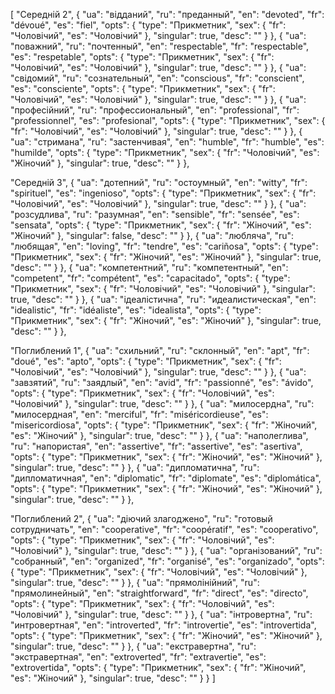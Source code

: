 [
  "Середній 2",
  {
    "ua": "відданий",
    "ru": "преданный",
    "en": "devoted",
    "fr": "dévoué",
    "es": "fiel",
    "opts": {
      "type": "Прикметник",
      "sex": {
        "fr": "Чоловічий",
        "es": "Чоловічий"
      },
      "singular": true,
      "desc": ""
    }
  },
  {
    "ua": "поважний",
    "ru": "почтенный",
    "en": "respectable",
    "fr": "respectable",
    "es": "respetable",
    "opts": {
      "type": "Прикметник",
      "sex": {
        "fr": "Чоловічий",
        "es": "Чоловічий"
      },
      "singular": true,
      "desc": ""
    }
  },
  {
    "ua": "свідомий",
    "ru": "сознательный",
    "en": "conscious",
    "fr": "conscient",
    "es": "consciente",
    "opts": {
      "type": "Прикметник",
      "sex": {
        "fr": "Чоловічий",
        "es": "Чоловічий"
      },
      "singular": true,
      "desc": ""
    }
  },
  {
    "ua": "професійний",
    "ru": "профессиональный",
    "en": "professional",
    "fr": "professionnel",
    "es": "profesional",
    "opts": {
      "type": "Прикметник",
      "sex": {
        "fr": "Чоловічий",
        "es": "Чоловічий"
      },
      "singular": true,
      "desc": ""
    }
  },
  {
    "ua": "стримана",
    "ru": "застенчивая",
    "en": "humble",
    "fr": "humble",
    "es": "humilde",
    "opts": {
      "type": "Прикметник",
      "sex": {
        "fr": "Чоловічий",
        "es": "Жіночий"
      },
      "singular": true,
      "desc": ""
    }
  },



  "Середній 3",
  {
    "ua": "дотепний",
    "ru": "остоумный",
    "en": "witty",
    "fr": "spirituel",
    "es": "ingenioso",
    "opts": {
      "type": "Прикметник",
      "sex": {
        "fr": "Чоловічий",
        "es": "Чоловічий"
      },
      "singular": true,
      "desc": ""
    }
  },
  {
    "ua": "розсудлива",
    "ru": "разумная",
    "en": "sensible",
    "fr": "sensée",
    "es": "sensata",
    "opts": {
      "type": "Прикметник",
      "sex": {
        "fr": "Жіночий",
        "es": "Жіночий"
      },
      "singular": false,
      "desc": ""
    }
  },
  {
    "ua": "любляча",
    "ru": "любящая",
    "en": "loving",
    "fr": "tendre",
    "es": "cariñosa",
    "opts": {
      "type": "Прикметник",
      "sex": {
        "fr": "Жіночий",
        "es": "Жіночий"
      },
      "singular": true,
      "desc": ""
    }
  },
  {
    "ua": "компетентний",
    "ru": "компетентный",
    "en": "competent",
    "fr": "compétent",
    "es": "capacitado",
    "opts": {
      "type": "Прикметник",
      "sex": {
        "fr": "Чоловічий",
        "es": "Чоловічий"
      },
      "singular": true,
      "desc": ""
    }
  },
  {
    "ua": "ідеалістична",
    "ru": "идеалистическая",
    "en": "idealistic",
    "fr": "idéaliste",
    "es": "idealista",
    "opts": {
      "type": "Прикметник",
      "sex": {
        "fr": "Жіночий",
        "es": "Жіночий"
      },
      "singular": true,
      "desc": ""
    }
  },



  "Поглиблений 1",
  {
    "ua": "схильний",
    "ru": "склонный",
    "en": "apt",
    "fr": "doué",
    "es": "apto",
    "opts": {
      "type": "Прикметник",
      "sex": {
        "fr": "Чоловічий",
        "es": "Чоловічий"
      },
      "singular": true,
      "desc": ""
    }
  },
  {
    "ua": "завзятий",
    "ru": "заядлый",
    "en": "avid",
    "fr": "passionné",
    "es": "ávido",
    "opts": {
      "type": "Прикметник",
      "sex": {
        "fr": "Чоловічий",
        "es": "Чоловічий"
      },
      "singular": true,
      "desc": ""
    }
  },
  {
    "ua": "милосердна",
    "ru": "милосердная",
    "en": "merciful",
    "fr": "miséricordieuse",
    "es": "misericordiosa",
    "opts": {
      "type": "Прикметник",
      "sex": {
        "fr": "Жіночий",
        "es": "Жіночий"
      },
      "singular": true,
      "desc": ""
    }
  },
  {
    "ua": "наполеглива",
    "ru": "напористая",
    "en": "assertive",
    "fr": "assertive",
    "es": "asertiva",
    "opts": {
      "type": "Прикметник",
      "sex": {
        "fr": "Жіночий",
        "es": "Жіночий"
      },
      "singular": true,
      "desc": ""
    }
  },
  {
    "ua": "дипломатична",
    "ru": "дипломатичная",
    "en": "diplomatic",
    "fr": "diplomate",
    "es": "diplomática",
    "opts": {
      "type": "Прикметник",
      "sex": {
        "fr": "Жіночий",
        "es": "Жіночий"
      },
      "singular": true,
      "desc": ""
    }
  },



  "Поглиблений 2",
  {
    "ua": "діючий злагоджено",
    "ru": "готовый сотрудничать",
    "en": "cooperative",
    "fr": "coopératif",
    "es": "cooperativo",
    "opts": {
      "type": "Прикметник",
      "sex": {
        "fr": "Чоловічий",
        "es": "Чоловічий"
      },
      "singular": true,
      "desc": ""
    }
  },
  {
    "ua": "організований",
    "ru": "собранный",
    "en": "organized",
    "fr": "organisé",
    "es": "organizado",
    "opts": {
      "type": "Прикметник",
      "sex": {
        "fr": "Чоловічий",
        "es": "Чоловічий"
      },
      "singular": true,
      "desc": ""
    }
  },
  {
    "ua": "прямолінійний",
    "ru": "прямолинейный",
    "en": "straightforward",
    "fr": "direct",
    "es": "directo",
    "opts": {
      "type": "Прикметник",
      "sex": {
        "fr": "Чоловічий",
        "es": "Чоловічий"
      },
      "singular": true,
      "desc": ""
    }
  },
  {
    "ua": "інтровертна",
    "ru": "интровертная",
    "en": "introverted",
    "fr": "introvertie",
    "es": "introvertida",
    "opts": {
      "type": "Прикметник",
      "sex": {
        "fr": "Жіночий",
        "es": "Жіночий"
      },
      "singular": true,
      "desc": ""
    }
  },
  {
    "ua": "екстравертна",
    "ru": "экстравертная",
    "en": "extroverted",
    "fr": "extravertie",
    "es": "extrovertida",
    "opts": {
      "type": "Прикметник",
      "sex": {
        "fr": "Жіночий",
        "es": "Жіночий"
      },
      "singular": true,
      "desc": ""
    }
  }
]